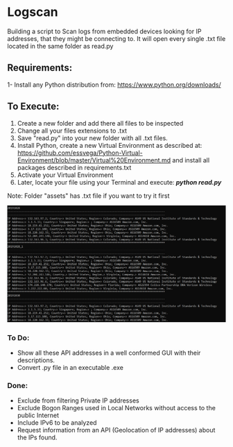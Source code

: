 # Logscan
Building a script to Scan logs from embedded devices looking for IP addresses, that they might be connecting to.
It will open every single .txt file located in the same folder as read.py

## Requirements:
1- Install any Python distribution from: https://www.python.org/downloads/


## To Execute:
1. Create a new folder and add there all files to be inspected
2. Change all your files extensions to .txt
3. Save "read.py" into your new folder with all .txt files. 
4. Install Python, create a new Virtual Environment as described at: https://github.com/essvega/Python-Virtual-Environment/blob/master/Virtual%20Environment.md and install all packages described in requirements.txt
5. Activate your Virtual Environment 
6. Later, locate your file using your Terminal and execute:
         ***python read.py***


Note: Folder "assets" has .txt file if you want to try it first

[![ODACT](https://github.com/essvega/Logscan/blob/master/assets/scan.png)](https://www.onedayact.com)






### To Do:  
  * Show all these API addresses in a well conformed GUI with their descriptions.
  * Convert .py file in an executable .exe


### Done: 
  * Exclude from filtering Private IP addresses
  * Exclude Bogon Ranges used in Local Networks without access to the public Internet
  * Include IPv6 to be analyzed
  * Request information from an API (Geolocation of IP addresses) about the IPs found.

